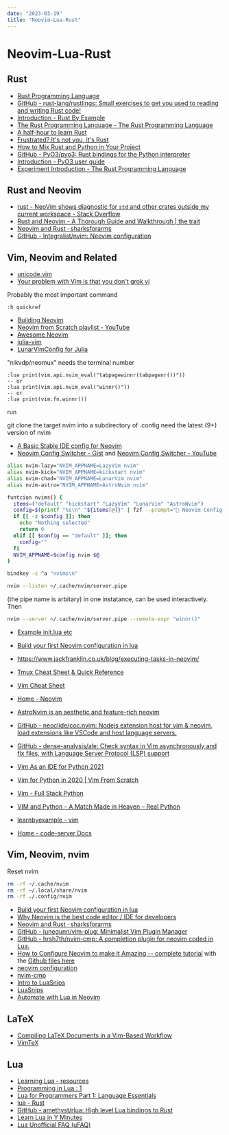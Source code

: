 ```yaml
---
date: "2023-03-19"
title: "Neovim-Lua-Rust"
---
```

<!-- markdownlint-disable MD025 -->
# Neovim-Lua-Rust
<!-- markdownlint-enable MD025 -->

## Rust

* [Rust Programming Language](https://www.rust-lang.org)
* [GitHub - rust-lang/rustlings: Small exercises to get you used to reading and writing Rust code!](https://github.com/rust-lang/rustlings/)
* [Introduction - Rust By Example](https://doc.rust-lang.org/stable/rust-by-example/)
* [The Rust Programming Language - The Rust Programming Language](https://doc.rust-lang.org/book/title-page.html)
* [A half-hour to learn Rust](https://fasterthanli.me/articles/a-half-hour-to-learn-rust)
* [Frustrated? It's not you, it's Rust](https://fasterthanli.me/articles/frustrated-its-not-you-its-rust)
* [How to Mix Rust and Python in Your Project](https://medium.com/@MatthieuL49/a-mixed-rust-python-project-24491e2af424)
* [GitHub - PyO3/pyo3: Rust bindings for the Python interpreter](https://github.com/PyO3/pyo3)
* [Introduction - PyO3 user guide](https://pyo3.rs/)
* [Experiment Introduction - The Rust Programming Language](https://rust-book.cs.brown.edu)

## Rust and Neovim
 
* [rust - NeoVim shows diagnostic for `std` and other crates outside my current workspace - Stack Overflow](https://stackoverflow.com/questions/75544704/neovim-shows-diagnostic-for-std-and-other-crates-outside-my-current-workspace)
* [Rust and Neovim - A Thorough Guide and Walkthrough | the trait](https://rsdlt.github.io/posts/rust-nvim-ide-guide-walkthrough-development-debug/)
* [Neovim and Rust · sharksforarms](https://sharksforarms.dev/posts/neovim-rust/)
* [GitHub - Integralist/nvim: Neovim configuration](https://github.com/integralist/nvim)

## Vim, Neovim and Related

* [unicode.vim](https://github.com/chrisbra/unicode.vim)
* [Your problem with Vim is that you don't grok vi](https://stackoverflow.com/a/1220118/3617057)

Probably the most important command

```vim
:h quickref
```

* [Building Neovim](https://github.com/neovim/neovim/wiki/Building-Neovim)
* [Neovim from Scratch playlist - YouTube](https://www.youtube.com/playlist?list=PLhoH5vyxr6Qq41NFL4GvhFp-WLd5xzIzZ)
* [Awesome Neovim](https://github.com/rockerBOO/awesome-neovim#file-explorer)
* [julia-vim](https://github.com/JuliaEditorSupport/julia-vim/blob/master/INSTALL.md)
* [LunarVimConfig for Julia](https://github.com/davibarreira/LunarVimConfig)

"nikvdp/neomux" needs the terminal number

```vim
:lua print(vim.api.nvim_eval("tabpagewinnr(tabpagenr())"))
-- or
:lua print(vim.api.nvim_eval("winnr()"))
-- or
:lua print(vim.fn.winnr())
```

run

git clone the target nvim into a subdirectory of .config 
need the latest (9+) version of nvim

* [A Basic Stable IDE config for Neovim](https://github.com/LunarVim/nvim-basic-ide)
* [Neovim Config Switcher - Gist](https://gist.github.com/elijahmanor/b279553c0132bfad7eae23e34ceb593b) and [Neovim Config Switcher - YouTube](https://youtu.be/LkHjJlSgKZY)

```sh
alias nvim-lazy="NVIM_APPNAME=LazyVim nvim"
alias nvim-kick="NVIM_APPNAME=kickstart nvim"
alias nvim-chad="NVIM_APPNAME=LunarVim nvim"
alias nvim-astro="NVIM_APPNAME=AstroNvim nvim"

funtcion nvims() {
  items=("default" "kickstart" "LazyVim" "LunarVim" "AstroNvim")
  config=$(printf "%s\n" "${items[@]}" | fzf --prompt=" Neovim Config  " --height=~50% --layout=reverse --border --exit-0)
  if [[ -z $config ]]; then
    echo "Nothing selected"
    return 0
  elif [[ $config == "default" ]]; then
    config=""
  fi
  NVIM_APPNAME=$config nvim $@
}

bindkey -s ^a "nvims\n"
```

```bash
nvim --listen ~/.cache/nvim/server.pipe
```

(the pipe name is arbitary)
in one instatance, can be used interactively. Then

```bash
nvim --server ~/.cache/nvim/server.pipe --remote-expr "winnr()"
```

* [Example init.lua etc](https://github.com/cpow/cpow-dotfiles)
* [Build your first Neovim configuration in lua](https://vonheikemen.github.io/devlog/tools/build-your-first-lua-config-for-neovim/)
* https://www.jackfranklin.co.uk/blog/executing-tasks-in-neovim/

* [Tmux Cheat Sheet & Quick Reference](https://tmuxcheatsheet.com)

* [Vim Cheat Sheet](https://vim.rtorr.com)
* [Home - Neovim](https://neovim.io)
* [AstroNvim is an aesthetic and feature-rich neovim](https://astronvim.com/#-features)
* [GitHub - neoclide/coc.nvim: Nodejs extension host for vim & neovim, load extensions like VSCode and host language servers.](https://github.com/neoclide/coc.nvim)
* [GitHub - dense-analysis/ale: Check syntax in Vim asynchronously and fix files, with Language Server Protocol (LSP) support](https://github.com/dense-analysis/ale)
* [Vim As an IDE for Python 2021](https://medium.com/nerd-for-tech/vim-as-an-ide-for-python-2021-f922da6d2cfe)
* [Vim for Python in 2020 | Vim From Scratch](https://www.vimfromscratch.com/articles/vim-for-python)
* [Vim - Full Stack Python](https://www.fullstackpython.com/vim.html)
* [VIM and Python – A Match Made in Heaven – Real Python](https://realpython.com/vim-and-python-a-match-made-in-heaven/)
* [learnbyexample - vim](https://learnbyexample.github.io/tips/#vim)
* [Home - code-server Docs](https://coder.com/docs/code-server/latest)

## Vim, Neovim, nvim

Reset nvim

```sh
rm -rf ~/.cache/nvim
rm -rf ~/.local/share/nvim
rm -rf ./.config/nvim
```

* [Build your first Neovim configuration in lua](https://vonheikemen.github.io/devlog/tools/build-your-first-lua-config-for-neovim/)
* [Why Neovim is the best code editor / IDE for developers](https://console.dev/articles/neovim-best-code-editor-ide-for-developers/)
* [Neovim and Rust · sharksforarms](https://sharksforarms.dev/posts/neovim-rust/)
* [GitHub - junegunn/vim-plug: Minimalist Vim Plugin Manager](https://github.com/junegunn/vim-plug)
* [GitHub - hrsh7th/nvim-cmp: A completion plugin for neovim coded in Lua.](https://github.com/hrsh7th/nvim-cmp)
* [How to Configure Neovim to make it Amazing -- complete tutorial](https://youtu.be/J9yqSdvAKXY) with the [Github files here](https://github.com/cpow/cpow-dotfiles)
* [neovim configuration](https://youtu.be/J9yqSdvAKXY)
* [nvim-cmp](https://youtu.be/_DnmphIwnjo)
* [Intro to LuaSnips](https://youtu.be/Dn800rlPIho)
* [LuaSnips](https://youtu.be/KtQZRAkgLqo)
* [Automate with Lua in Neovim](https://youtu.be/9gUatBHuXE0)

## LaTeX

* [Compiling LaTeX Documents in a Vim-Based Workflow](https://www.ejmastnak.com/tutorials/vim-latex/compilation/)
* [VimTeX](https://github.com/lervag/vimtex)

## Lua

* [Learning Lua - resources](http://lua-users.org/wiki/LearningLua)
* [Programming in Lua : 1](http://www.lua.org/pil/1.html)
* [Lua for Programmers Part 1: Language Essentials](https://ebens.me/post/lua-for-programmers-part-1/)
* [lua - Rust](https://docs.rs/lua/latest/lua/)
* [GitHub - amethyst/rlua: High level Lua bindings to Rust](https://github.com/amethyst/rlua)
* [Learn Lua in Y Minutes](https://learnxinyminutes.com/docs/lua/)
* [Lua Unofficial FAQ (uFAQ)](https://www.luafaq.org)

